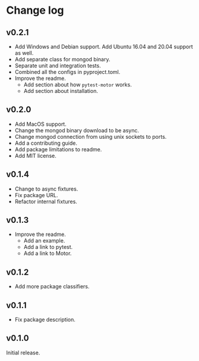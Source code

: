 # Change log

## v0.2.1

- Add Windows and Debian support. Add Ubuntu 16.04 and 20.04 support as well.
- Add separate class for mongod binary.
- Separate unit and integration tests.
- Combined all the configs in pyproject.toml.
- Improve the readme.
  - Add section about how `pytest-motor` works.
  - Add section about installation.

## v0.2.0

- Add MacOS support.
- Change the mongod binary download to be async.
- Change mongod connection from using unix sockets to ports.
- Add a contributing guide.
- Add package limitations to readme.
- Add MIT license.

## v0.1.4

- Change to async fixtures.
- Fix package URL.
- Refactor internal fixtures.

## v0.1.3

- Improve the readme.
  - Add an example.
  - Add a link to pytest.
  - Add a link to Motor.

## v0.1.2

- Add more package classifiers.

## v0.1.1

- Fix package description.

## v0.1.0

Initial release.
